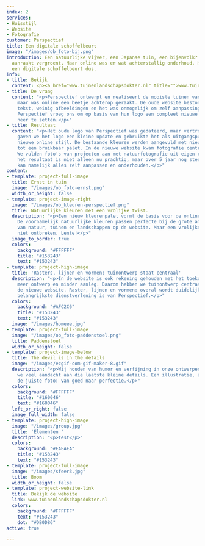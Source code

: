 ```yaml
---
index: 2
services:
- Huisstijl
- Website
- Fotografie
customer: Perspectief
title: Een digitale schoffelbeurt
image: "/images/ob_foto-bij.png"
introduction: Een natuurlijke vijver, een Japanse tuin, een bijenvolk? Alles wat perspectief
  aanraakt vergroent. Maar online was er wat achterstallig onderhoud. Hoog tijd voor
  een digitale schoffelbeurt dus.
info:
- title: Bekijk
  content: <p><a href="www.tuinenlandschapsdokter.nl" title="">www.tuinenlandschapsdokter.nl</a></p>
- title: De vraag
  content: "<p>Perspectief ontwerpt en realiseert de mooiste tuinen van Diepenveen,
    maar was online een beetje achterop geraakt. De oude website bestond uit veel
    tekst, weinig afbeeldingen en het was onmogelijk om zelf aanpassingen te doen.
    Perspectief vroeg ons om op basis van hun logo een compleet nieuwe online ervaring
    neer te zetten.</p>"
- title: Resultaat
  content: "<p>Het oude logo van Perspectief was gedateerd, maar vertrouwd. Daarom
    gaven we het logo een kleine update en gebruikte het als uitgangspunt voor een
    nieuwe online stijl. De bestaande kleuren werden aangevuld met nieuwe frisse tenten
    tot een bruikbaar palet. In de nieuwe website kwam fotografie centraal te staan.
    We vulden foto's van projecten aan met natuurfotografie uit eigen collectie. En
    het resultaat is niet alleen nu prachtig, maar over 5 jaar nog steeds. Perspectief
    kan namelijk alles zelf aanpassen en onderhouden.</p>"
content:
- template: project-full-image
  title: Ernst in tuin
  image: "/images/ob_foto-ernst.png"
  width_or_height: false
- template: project-image-right
  image: "/images/ob_kleuren-perspectief.png"
  title: Natuurlijke kleuren met een vrolijke twist.
  description: "<p>Een nieuw kleurenpalet vormt de basis voor de online identiteit.
    De voornamelijk natuurlijke kleuren passen perfecte bij de grote afbeeldingen
    van natuur, tuinen en landschappen op de website. Maar een vrolijke twist mag
    niet ontbreken. Lente!</p>"
  image_to_border: true
  colors:
    background: "#FFFFFF"
    title: "#153243"
    text: "#153243"
- template: project-high-image
  title: 'Rasters, lijnen en vormen: tuinontwerp staat centraal'
  description: "<p>In de website is ook rekening gehouden met het toekomst perspectief:
    meer ontwerp en minder aanleg. Daarom hebben we tuinontwerp centraal gesteld in
    de nieuwe website. Raster, lijnen en vormen: overal wordt duidelijk dat dit de
    belangrijkste dienstverlening is van Perspectief.</p>"
  colors:
    background: "#AFC2C6"
    title: "#153243"
    text: "#153243"
  image: "/images/homeee.jpg"
- template: project-full-image
  image: "/images/ob_foto-paddenstoel.png"
  title: Paddenstoel
  width_or_height: false
- template: project-image-below
  title: The devil is in the details
  image: "/images/ezgif-com-gif-maker-8.gif"
  description: "<p>Wij houden van humor en verfijning in onze ontwerpen. Daarom besteden
    we veel aandacht aan die laatste kleine details. Een illustratie, animatie of
    de juiste foto: van goed naar perfectie.</p>"
  colors:
    background: "#FFFFFF"
    title: "#160046"
    text: "#160046"
  left_or_right: false
  image_full_width: false
- template: project-high-image
  image: "/images/group.jpg"
  title: 'Elementen '
  description: "<p>test</p>"
  colors:
    background: "#EAEAEA"
    title: "#153243"
    text: "#153243"
- template: project-full-image
  image: "/images/sfeer3.jpg"
  title: Boom
  width_or_height: false
- template: project-website-link
  title: Bekijk de website
  link: www.tuinenlandschapsdokter.nl
  colors:
    background: "#FFFFFF"
    text: "#153243"
    dot: "#DB0D86"
active: true

---
```

